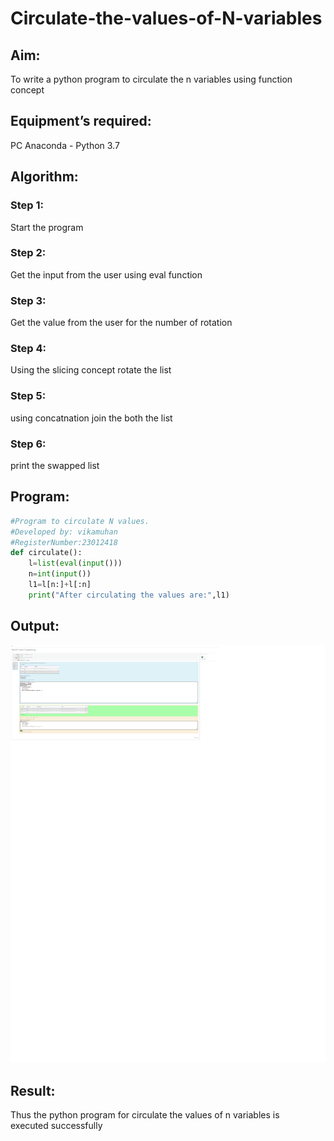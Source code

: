 # Circulate-the-values-of-N-variables
## Aim:
To write a python program to circulate the n variables using function concept
## Equipment’s required:
PC
Anaconda - Python 3.7
## Algorithm: 
### Step 1: 
Start the program
### Step 2: 
Get the input from the user using eval function
### Step 3: 
Get the value from the user for the number of rotation
### Step 4: 
Using the slicing concept rotate the list

### Step 5: 
using concatnation join the both the list 


### Step 6: 
print the swapped list
## Program:
```py 
#Program to circulate N values.
#Developed by: vikamuhan
#RegisterNumber:23012418
def circulate():
    l=list(eval(input()))
    n=int(input())
    l1=l[n:]+l[:n]
    print("After circulating the values are:",l1)
```

    


## Output:
![output](./git%20hub%201.png)

## Result:
Thus the python program for circulate the values of n variables is executed successfully
